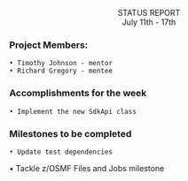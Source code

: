 <p align=center> 
  STATUS REPORT <br>
  July 11th - 17th
 
### Project Members:

	• Timothy Johnson - mentor
	• Richard Gregory - mentee

### Accomplishments for the week

	• Implement the new SdkApi class
	
### Milestones to be completed

	• Update test dependencies
  • Tackle z/OSMF Files and Jobs milestone
